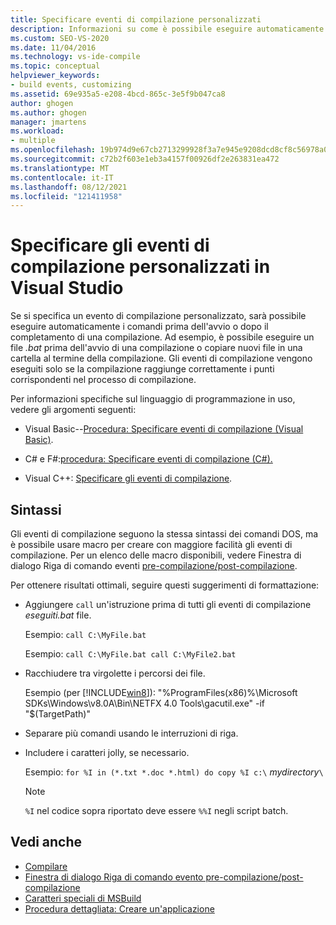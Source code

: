 ```yaml
---
title: Specificare eventi di compilazione personalizzati
description: Informazioni su come è possibile eseguire automaticamente i comandi in Visual Studio prima dell'avvio o al termine di una compilazione.
ms.custom: SEO-VS-2020
ms.date: 11/04/2016
ms.technology: vs-ide-compile
ms.topic: conceptual
helpviewer_keywords:
- build events, customizing
ms.assetid: 69e935a5-e208-4bcd-865c-3e5f9b047ca8
author: ghogen
ms.author: ghogen
manager: jmartens
ms.workload:
- multiple
ms.openlocfilehash: 19b974d9e67cb2713299928f3a7e945e9208dcd8cf8c56978a019ed98f88aea7
ms.sourcegitcommit: c72b2f603e1eb3a4157f00926df2e263831ea472
ms.translationtype: MT
ms.contentlocale: it-IT
ms.lasthandoff: 08/12/2021
ms.locfileid: "121411958"
---
```

# <a name="specify-custom-build-events-in-visual-studio"></a>Specificare gli eventi di compilazione personalizzati in Visual Studio

Se si specifica un evento di compilazione personalizzato, sarà possibile eseguire automaticamente i comandi prima dell'avvio o dopo il completamento di una compilazione. Ad esempio, è possibile eseguire un file *.bat* prima dell'avvio di una compilazione o copiare nuovi file in una cartella al termine della compilazione. Gli eventi di compilazione vengono eseguiti solo se la compilazione raggiunge correttamente i punti corrispondenti nel processo di compilazione.

Per informazioni specifiche sul linguaggio di programmazione in uso, vedere gli argomenti seguenti:

- Visual Basic--[Procedura: Specificare eventi di compilazione (Visual Basic)](../ide/how-to-specify-build-events-visual-basic.md).

- C# e F#:[procedura: Specificare eventi di compilazione (C#).](../ide/how-to-specify-build-events-csharp.md)

- Visual C++: [Specificare gli eventi di compilazione](/cpp/build/specifying-build-events).

## <a name="syntax"></a>Sintassi

Gli eventi di compilazione seguono la stessa sintassi dei comandi DOS, ma è possibile usare macro per creare con maggiore facilità gli eventi di compilazione. Per un elenco delle macro disponibili, vedere Finestra di dialogo Riga di comando eventi [pre-compilazione/post-compilazione](../ide/reference/pre-build-event-post-build-event-command-line-dialog-box.md).

Per ottenere risultati ottimali, seguire questi suggerimenti di formattazione:

- Aggiungere `call` un'istruzione prima di tutti gli eventi di compilazione *eseguiti.bat* file.

   Esempio: `call C:\MyFile.bat`

   Esempio: `call C:\MyFile.bat call C:\MyFile2.bat`

- Racchiudere tra virgolette i percorsi dei file.

   Esempio (per [!INCLUDE[win8](../debugger/includes/win8_md.md)]): "%ProgramFiles(x86)%\Microsoft SDKs\Windows\v8.0A\Bin\NETFX 4.0 Tools\gacutil.exe" -if "$(TargetPath)"

- Separare più comandi usando le interruzioni di riga.

- Includere i caratteri jolly, se necessario.

   Esempio: `for %I in (*.txt *.doc *.html) do copy %I c:\` *mydirectory*`\`

  > [!NOTE]
  > `%I` nel codice sopra riportato deve essere `%%I` negli script batch.

## <a name="see-also"></a>Vedi anche

- [Compilare](../ide/compiling-and-building-in-visual-studio.md)
- [Finestra di dialogo Riga di comando evento pre-compilazione/post-compilazione](../ide/reference/pre-build-event-post-build-event-command-line-dialog-box.md)
- [Caratteri speciali di MSBuild](../msbuild/msbuild-special-characters.md)
- [Procedura dettagliata: Creare un'applicazione](../ide/walkthrough-building-an-application.md)
